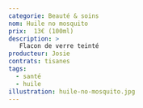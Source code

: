 ```yaml
---
categorie: Beauté & soins
nom: Huile no mosquito
prix:  13€ (100ml)
description: >
   Flacon de verre teinté
producteur: Josie
contrats: tisanes
tags: 
  - santé
  - huile
illustration: huile-no-mosquito.jpg
---
```


